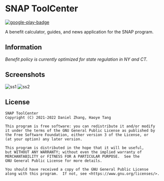 # SNAP ToolCenter

[![google-play-badge](https://user-images.githubusercontent.com/28365438/139942611-695778ed-fb8d-4bbd-9471-3fc19555dae3.png)](https://play.google.com/store/apps/details?id=com.snaptools.app)

A benefit calculator, guides, and news application for the SNAP program.

## Information

*Benefit policy is currently optimized for state regulation in NY and CT.*

## Screenshots

![ss1](https://user-images.githubusercontent.com/28365438/139942471-ce37adc0-7189-4011-acd5-d6221be550a2.png)
![ss2](https://user-images.githubusercontent.com/28365438/139942534-3c73d347-dd8b-4eef-aacf-feea15afe981.png)

## License

    SNAP ToolCenter
    Copyright (C) 2021-2022 Daniel Zhang, Haoye Tang

    This program is free software: you can redistribute it and/or modify
    it under the terms of the GNU General Public License as published by
    the Free Software Foundation, either version 3 of the License, or
    (at your option) any later version.

    This program is distributed in the hope that it will be useful,
    but WITHOUT ANY WARRANTY; without even the implied warranty of
    MERCHANTABILITY or FITNESS FOR A PARTICULAR PURPOSE.  See the
    GNU General Public License for more details.

    You should have received a copy of the GNU General Public License
    along with this program.  If not, see <https://www.gnu.org/licenses/>.
